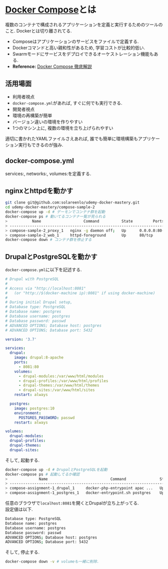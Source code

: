 # [Docker Compose](https://github.com/docker/compose)とは
複数のコンテナで構成されるアプリケーションを定義と実行するためのツールのこと.
Dockerとは切り離されてる.

- Composeはアプリケーションのサービスをファイルで定義する.
- Dockerコマンドと高い親和性があるため, 学習コストが比較的低い.
- Swarmモードにサービスをデプロイできるオーケストレーション機能もある.
 - **Reference:** [Docker Compose 徹底解説](https://www.slideshare.net/zembutsu/docker-compose-guidebook)

## 活用場面
- 利用者視点
 - `docker-compose.yml`があれば, すぐに何でも実行できる.
- 開発者視点
 - 環境の再構築が簡単
 - バージョン違いの環境を作りやすい
 - 1つのマシン上に, 複数の環境を立ち上げられやすい

適切に書かれたYAMLファイルさえあれば, 誰でも簡単に環境構築もアプリケーション実行もできるのが強み.

## docker-compose.yml
services:, networks:, volumes:を定義する.

## nginxとhttpdを動かす
```bash
git clone git@github.com:solareenlo/udemy-docker-mastery.git
cd udemy-docker-mastery/compose-sample-2
docker-compose up -d # デーモンでコンテナ群を起動
docker-compose ps # 動いてるコンテナ一覧が見られる
>           Name                   Command          State         Ports
> ----------------------------------------------------------------------------
> compose-sample-2_proxy_1   nginx -g daemon off;   Up      0.0.0.0:80->80/tcp
> compose-sample-2_web_1     httpd-foreground       Up      80/tcp
docker-compose down # コンテナ群を停止する
```

## DrupalとPostgreSQLを動かす
`docker-compose.yml`に以下を記述する.
```yaml
# Drupal with PostgreSQL
#
# Access via "http://localhost:8081"
#   (or "http://$(docker-machine ip):8081" if using docker-machine)
#
# During initial Drupal setup,
# Database type: PostgreSQL
# Database name: postgres
# Database username: postgres
# Database password: passwd
# ADVANCED OPTIONS; Database host: postgres
# ADVANCED OPTIONS; Database port: 5432

version: '3.7'

services:
  drupal:
    image: drupal:8-apache
    ports:
      - 8081:80
    volumes:
      - drupal-modules:/var/www/html/modules
      - drupal-profiles:/var/www/html/profiles
      - drupal-themes:/var/www/html/themes
      - drupal-sites:/var/www/html/sites
    restart: always

  postgres:
    image: postgres:10
    environment:
      POSTGRES_PASSWORD: passwd
    restart: always

volumes:
  drupal-modules:
  drupal-profiles:
  drupal-themes:
  drupal-sites:
```
そして, 起動する.
```bash
docker-compose up -d # DrupalとPostgreSQLを起動
docker-compose ps # 起動してるか確認
>              Name                            Command               State          Ports
> -----------------------------------------------------------------------------------------------
> compose-assignment-1_drupal_1     docker-php-entrypoint apac ...   Up      0.0.0.0:8081->80/tcp
> compose-assignment-1_postgres_1   docker-entrypoint.sh postgres    Up      5432/tcp
```
任意のブラウザで`localhost:8081`を開くとDrupalが立ち上がってる.  
設定値は以下.
```bash
Database type: PostgreSQL
Database name: postgres
Database username: postgres
Database password: passwd
ADVANCED OPTIONS; Database host: postgres
ADVANCED OPTIONS; Database port: 5432
```
そして, 停止する.
```bash
docker-compose down -v # volumeも一緒に削除.
```

